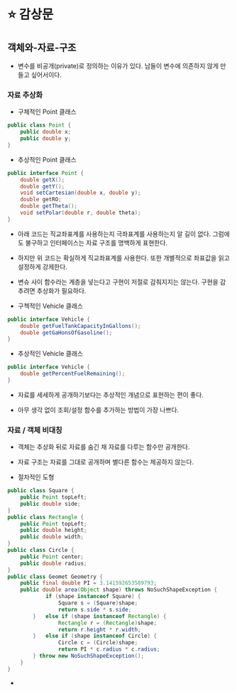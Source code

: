 # ⭐ 감상문

## 객체와-자료-구조

- 변수를 비공개(private)로 정의하는 이유가 있다. 남들이 변수에 의존하지 않게 만들고 싶어서이다.

### 자료 추상화

- 구체적인 Point 클래스

```java
public class Point {
    public double x;
    public double y;
}
```

- 추상적인 Point 클래스

```java
public interface Point {
    double getX();
    double getY();
    void setCartesian(double x, double y);
    double getRO;
    double getTheta();
    void setPolar(double r, double theta);
}
```

- 아래 코드는 직교좌표계를 사용하는지 극좌표계를 사용하는지 알 길이 없다. 그럼에도 불구하고 인터페이스는 자료 구조를 명백하게 표현한다.

- 하지만 위 코드는 확실하게 직교좌표계를 사용한다. 또한 개별적으로 좌표값을 읽고 설정하게 강제한다.

- 변슈 사이 함수라는 계층을 넣는다고 구현이 저절로 감춰지지는 않는다. 구현을 감추려면 추상화가 필요하다.

- 구첵적인 Vehicle 클래스

```java
public interface Vehicle {
    double getFuelTankCapacityInGallons();
    double getGaHonsOfGasoline();
}
```

- 추상적인 Vehicle 클래스

```java
public interface Vehicle {
    double getPercentFuelRemaining();
}
```

- 자료를 세세하게 공개하기보다는 추상적인 개념으로 표현하는 편이 좋다.

- 아무 생각 없이 조회/설정 함수를 추가하는 방법이 가장 나쁘다.

### 자료 / 객체 비대칭

- 객체는 추상화 뒤로 자료를 숨긴 채 자료를 다루는 함수만 공개한다.

- 자료 구조는 자료를 그대로 공개하며 별다른 함수는 제공하지 않는다.

- 절차적인 도형

```java
public class Square {
    public Point topLeft;
    public double side;
}
public class Rectangle {
    public Point topLeft;
    public double height;
    public double width;
}
public class Circle {
    public Point center;
    public double radius;
}
public class Geomet Geometry {
    public final double PI = 3.141592653589793;
    public double area(Object shape) throws NoSuchShapeException {
            if (shape instanceof Square) {
                Square s = (Square)shape;
                return s.side * s.side;
        }   else if (shape instanceof Rectangle) {
                Rectangle r = (Rectangle)shape;
                return r.height * r.width;
        }   else if (shape instanceof Circle) {
                Circle c = (Circle)shape;
                return PI * c.radius * c.radius;
        } throw new NoSuchShapeException();
    }
}
```

-
